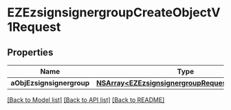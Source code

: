 # EZEzsignsignergroupCreateObjectV1Request

## Properties
Name | Type | Description | Notes
------------ | ------------- | ------------- | -------------
**aObjEzsignsignergroup** | [**NSArray&lt;EZEzsignsignergroupRequestCompound&gt;***](EZEzsignsignergroupRequestCompound.md) |  | 

[[Back to Model list]](../README.md#documentation-for-models) [[Back to API list]](../README.md#documentation-for-api-endpoints) [[Back to README]](../README.md)


